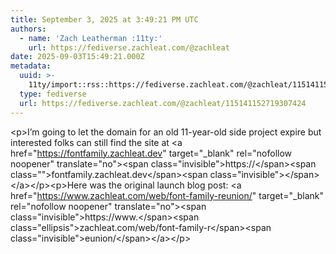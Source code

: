 ```yaml
---
title: September 3, 2025 at 3:49:21 PM UTC
authors:
  - name: 'Zach Leatherman :11ty:'
    url: https://fediverse.zachleat.com/@zachleat
date: 2025-09-03T15:49:21.000Z
metadata:
  uuid: >-
    11ty/import::rss::https://fediverse.zachleat.com/@zachleat/115141152719307424
  type: fediverse
  url: https://fediverse.zachleat.com/@zachleat/115141152719307424
---
```

\<p>I’m going to let the domain for an old 11-year-old side project expire but interested folks can still find the site at \<a href="https://fontfamily.zachleat.dev" target="\_blank" rel="nofollow noopener" translate="no">\<span class="invisible">https://\</span>\<span class="">fontfamily.zachleat.dev\</span>\<span class="invisible">\</span>\</a>\</p>\<p>Here was the original launch blog post: \<a href="https://www.zachleat.com/web/font-family-reunion/" target="\_blank" rel="nofollow noopener" translate="no">\<span class="invisible">https://www.\</span>\<span class="ellipsis">zachleat.com/web/font-family-r\</span>\<span class="invisible">eunion/\</span>\</a>\</p>